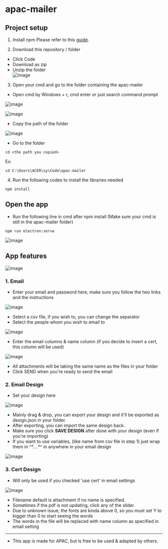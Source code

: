 # apac-mailer

## Project setup

1. Install npm
  Please refer to this [guide](https://phoenixnap.com/kb/install-node-js-npm-on-windows).

2. Download this repository / folder
  - Click Code
  - Download as zip
  - Unzip the folder  
  ![image](https://user-images.githubusercontent.com/55322546/136896008-c98e92a1-6059-4bb8-b074-e6c20d4c991c.png)

  
3. Open your cmd and go to the folder containing the apac-mailer
  - Open cmd by Windows + r, cmd enter or just search command prompt
 
![image](https://user-images.githubusercontent.com/55322546/136893464-90af59cf-2529-4a7b-8cd4-081256be431c.png)

![image](https://user-images.githubusercontent.com/55322546/136893615-93b37fb3-2065-41ce-bce8-2d9a1d4df18f.png)


 - Copy the path of the folder 

![image](https://user-images.githubusercontent.com/55322546/136893564-511ee8b4-ace4-4d6f-aba3-777d7d827fc4.png)

 - Go to the folder 
```
cd <the path you copied>
```
  Ex:
```
cd C:\Users\ACER\sy\Code\apac-mailer
```

4. Run the following codes to install the libraries needed
```
npm install
```

## Open the app

- Run the following line in cmd after npm install (Make sure your cmd is still in the apac-mailer folder)

```
npm run electron:serve
```

![image](https://user-images.githubusercontent.com/55322546/136893827-ccb22f22-6d89-41fd-b259-80f57e80683c.png)

## App features

![image](https://user-images.githubusercontent.com/55322546/136894878-2e9c532e-1520-4c65-8f30-b2de0c164682.png)

### 1. Email
  - Enter your email and password here, make sure you follow the two links and the instructions 
  
  ![image](https://user-images.githubusercontent.com/55322546/136894958-1703f309-d9d6-47df-8878-c89e8651c637.png)
  
  - Select a csv file, if you wish to, you can change the separator
  - Select the people whom you wish to email to
  
  ![image](https://user-images.githubusercontent.com/55322546/136895028-20437009-aba3-4abd-a836-4647eea96497.png)

  - Enter the email columns & name column (if you decide to insert a cert, this column will be used)
  
  ![image](https://user-images.githubusercontent.com/55322546/136895105-c86abebe-3ba7-4096-a789-6c9883b3cd29.png)

  - All attachments will be taking the same name as the files in your folder
  - Click SEND when you're ready to send the email

### 2. Email Design
  - Set your design here
  
  ![image](https://user-images.githubusercontent.com/55322546/136895179-2f2bab85-f870-4aef-a8ad-056788d5f50a.png)

  - Mainly drag & drop, you can export your design and it'll be exported as design.json in your folder.
  - After exporting, you can import the same design back.
  - Make sure you click **SAVE DESIGN** after done with your design (even if you're importing)
  - If you want to use variables, (like name from csv file in step 1) just wrap them in ^\*....\*^ in anywhere in your email design
  
  ![image](https://user-images.githubusercontent.com/55322546/136895349-baa65d2d-c709-4246-89e3-f5bcec7c07f1.png)

### 3. Cert Design
  - Will only be used if you checked 'use cert' in email settings
  
  ![image](https://user-images.githubusercontent.com/55322546/136895503-0cf74679-6d8c-441a-a3a0-ad008a46717d.png)

  - Filename default is attachment if no name is specified.
  - Sometimes if the pdf is not updating, click any of the slider.
  - Due to unknown issue, the fonts are kinda above 0, so you must set Y to bigger than 0 to start seeing the words
  - The words in the file will be replaced with name column as specified in email setting

<hr>

* This app is made for APAC, but is free to be used & adapted by others.
